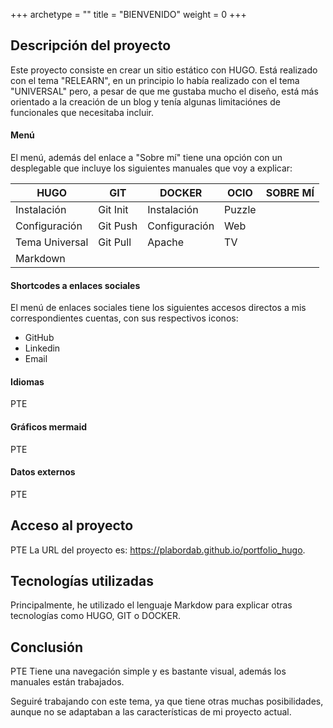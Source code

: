 +++
archetype = ""
title = "BIENVENIDO"
weight = 0
+++


## Descripción del proyecto

Este proyecto consiste en crear un sitio estático con HUGO. Está realizado con el tema "RELEARN", en un principio lo había realizado con el tema "UNIVERSAL" 
pero, a pesar de que me gustaba mucho el diseño, está más orientado a la creación de un blog y tenía algunas limitaciónes de funcionales que necesitaba incluir.


#### Menú

El menú, además del enlace a "Sobre mí" tiene una opción con un desplegable que incluye los siguientes manuales que voy a explicar:

| HUGO | GIT | DOCKER | OCIO | SOBRE MÍ | 
| --- | --- | --- |--- | --- | 
| Instalación | Git Init | Instalación |  Puzzle |  | 
| Configuración | Git Push | Configuración |  Web |  | 
| Tema Universal | Git Pull | Apache |  TV |  | 
| Markdown | |  |  


#### Shortcodes a enlaces sociales

El menú de enlaces sociales tiene los siguientes accesos directos a mis correspondientes cuentas, con sus respectivos iconos:

- GitHub
- Linkedin
- Email

#### Idiomas

PTE

#### Gráficos mermaid

PTE

#### Datos externos

PTE

## Acceso al proyecto

PTE
La URL del proyecto es: https://plabordab.github.io/portfolio_hugo.

## Tecnologías utilizadas

Principalmente, he utilizado el lenguaje Markdow para explicar otras tecnologías como HUGO, GIT o DOCKER.

## Conclusión

PTE
Tiene una navegación simple y es bastante visual, además los manuales están trabajados. 

Seguiré trabajando con este tema, ya que tiene otras muchas posibilidades, aunque no se adaptaban a las características de mi proyecto actual.